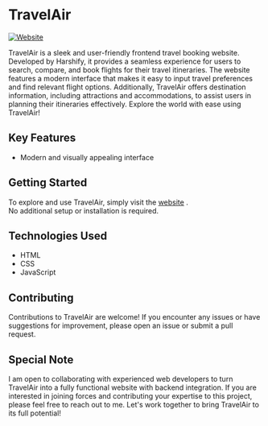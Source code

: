 # TravelAir

[![Website](https://img.shields.io/badge/Visit-Website-blue.svg)](https://harshify.github.io/travelAir/)

TravelAir is a sleek and user-friendly frontend travel booking website. Developed by Harshify, it provides a seamless experience for users to search, compare, and book flights for their travel itineraries. The website features a modern interface that makes it easy to input travel preferences and find relevant flight options. Additionally, TravelAir offers destination information, including attractions and accommodations, to assist users in planning their itineraries effectively.  Explore the world with ease using TravelAir!

## Key Features

- Modern and visually appealing interface

## Getting Started

To explore and use TravelAir, simply visit the [website](https://harshify.github.io/travelAir/) . <br>
No additional setup or installation is required.

## Technologies Used

- HTML
- CSS
- JavaScript

## Contributing

Contributions to TravelAir are welcome! If you encounter any issues or have suggestions for improvement, please open an issue or submit a pull request.

## Special Note

I am open to collaborating with experienced web developers to turn TravelAir into a fully functional website with backend integration. If you are interested in joining forces and contributing your expertise to this project, please feel free to reach out to me. Let's work together to bring TravelAir to its full potential!
